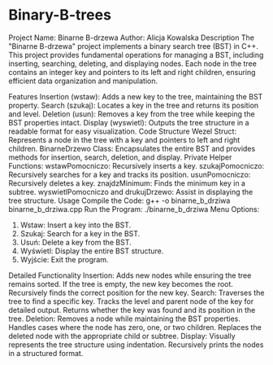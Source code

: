 # Binary-B-trees
Project Name: Binarne B-drzewa
Author: Alicja Kowalska
Description
The "Binarne B-drzewa" project implements a binary search tree (BST) in C++. This project provides fundamental operations for managing a BST, including inserting, searching, deleting, and displaying nodes. Each node in the tree contains an integer key and pointers to its left and right children, ensuring efficient data organization and manipulation.

Features
Insertion (wstaw): Adds a new key to the tree, maintaining the BST property.
Search (szukaj): Locates a key in the tree and returns its position and level.
Deletion (usun): Removes a key from the tree while keeping the BST properties intact.
Display (wyswietl): Outputs the tree structure in a readable format for easy visualization.
Code Structure
Wezel Struct: Represents a node in the tree with a key and pointers to left and right children.
BinarneDrzewo Class: Encapsulates the entire BST and provides methods for insertion, search, deletion, and display.
Private Helper Functions:
wstawPomocniczo: Recursively inserts a key.
szukajPomocniczo: Recursively searches for a key and tracks its position.
usunPomocniczo: Recursively deletes a key.
znajdzMinimum: Finds the minimum key in a subtree.
wyswietlPomocniczo and drukujDrzewo: Assist in displaying the tree structure.
Usage
Compile the Code:
g++ -o binarne_b_drziwa binarne_b_drziwa.cpp
Run the Program:
./binarne_b_drziwa
Menu Options:
1. Wstaw: Insert a key into the BST.
2. Szukaj: Search for a key in the BST.
3. Usuń: Delete a key from the BST.
4. Wyświetl: Display the entire BST structure.
5. Wyjście: Exit the program.

Detailed Functionality
Insertion:
Adds new nodes while ensuring the tree remains sorted.
If the tree is empty, the new key becomes the root.
Recursively finds the correct position for the new key.
Search:
Traverses the tree to find a specific key.
Tracks the level and parent node of the key for detailed output.
Returns whether the key was found and its position in the tree.
Deletion:
Removes a node while maintaining the BST properties.
Handles cases where the node has zero, one, or two children.
Replaces the deleted node with the appropriate child or subtree.
Display:
Visually represents the tree structure using indentation.
Recursively prints the nodes in a structured format.
